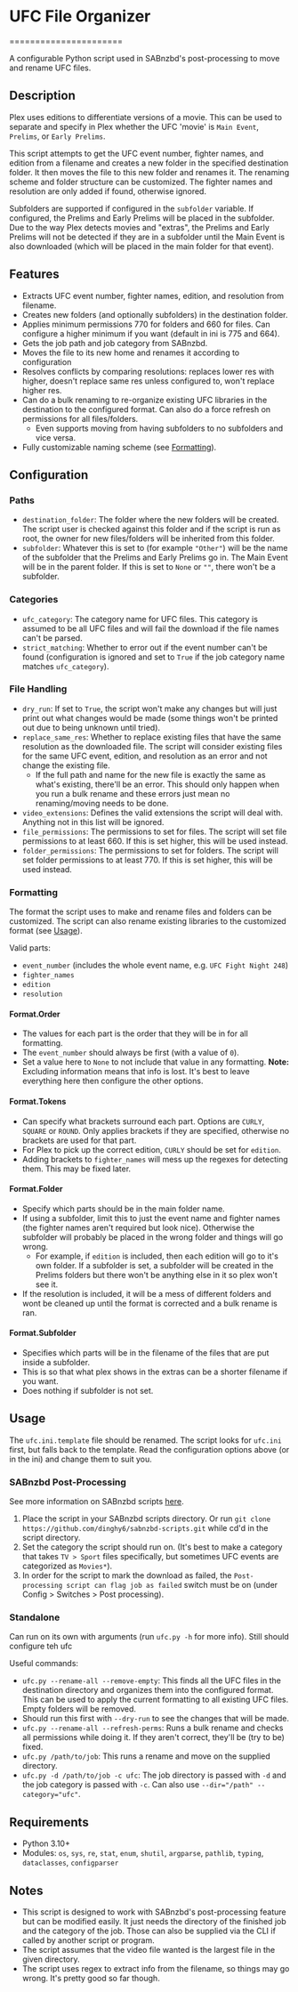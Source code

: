 # UFC File Organizer

======================

A configurable Python script used in SABnzbd's post-processing to move and rename UFC files.

## Description

Plex uses editions to differentiate versions of a movie. This can be used to separate and specify in Plex whether the UFC 'movie' is `Main Event`, `Prelims`, or `Early Prelims`.

This script attempts to get the UFC event number, fighter names, and edition from a filename and creates a new folder in the specified destination folder. It then moves the file to this new folder and renames it. The renaming scheme and folder structure can be customized. The fighter names and resolution are only added if found, otherwise ignored.

Subfolders are supported if configured in the `subfolder` variable. If configured, the Prelims and Early Prelims will be placed in the subfolder. Due to the way Plex detects movies and "extras", the Prelims and Early Prelims will not be detected if they are in a subfolder until the Main Event is also downloaded (which will be placed in the main folder for that event).

## Features

* Extracts UFC event number, fighter names, edition, and resolution from filename.
* Creates new folders (and optionally subfolders) in the destination folder.
* Applies minimum permissions 770 for folders and 660 for files. Can configure a higher minimum if you want (default in ini is 775 and 664).
* Gets the job path and job category from SABnzbd.
* Moves the file to its new home and renames it according to configuration
* Resolves conflicts by comparing resolutions: replaces lower res with higher, doesn't replace same res unless configured to, won't replace higher res.
* Can do a bulk renaming to re-organize existing UFC libraries in the destination to the configured format. Can also do a force refresh on permissions for all files/folders.
  * Even supports moving from having subfolders to no subfolders and vice versa.
* Fully customizable naming scheme (see [Formatting](#formatting)).

## Configuration

### Paths

* `destination_folder`: The folder where the new folders will be created. The script user is checked against this folder and if the script is run as root, the owner for new files/folders will be inherited from this folder.
* `subfolder`: Whatever this is set to (for example `"Other"`) will be the name of the subfolder that the Prelims and Early Prelims go in. The Main Event will be in the parent folder. If this is set to `None` or `""`, there won't be a subfolder.

### Categories
* `ufc_category`: The category name for UFC files. This category is assumed to be all UFC files and will fail the download if the file names can't be parsed.
* `strict_matching`: Whether to error out if the event number can't be found (configuration is ignored and set to `True` if the job category name matches `ufc_category`).

### File Handling
* `dry_run`: If set to `True`, the script won't make any changes but will just print out what changes would be made (some things won't be printed out due to being unknown until tried).
* `replace_same_res`: Whether to replace existing files that have the same resolution as the downloaded file. The script will consider existing files for the same UFC event, edition, and resolution as an error and not change the existing file.
  * If the full path and name for the new file is exactly the same as what's existing, there'll be an error. This should only happen when you run a bulk rename and these errors just mean no renaming/moving needs to be done.
* `video_extensions`: Defines the valid extensions the script will deal with. Anything not in this list will be ignored.
* `file_permissions`: The permissions to set for files. The script will set file permissions to at least 660. If this is set higher, this will be used instead.
* `folder_permissions`: The permissions to set for folders. The script will set folder permissions to at least 770. If this is set higher, this will be used instead.

### Formatting

The format the script uses to make and rename files and folders can be customized. The script can also rename existing libraries to the customized format (see [Usage](#usage)).

Valid parts:
 - `event_number` (includes the whole event name, e.g. `UFC Fight Night 248`)
 - `fighter_names`
 - `edition`
 - `resolution`

#### Format.Order
 - The values for each part is the order that they will be in for all formatting.
 - The `event_number` should always be first (with a value of `0`).
 - Set a value here to `None` to not include that value in any formatting. **Note:** Excluding information means that info is lost. It's best to leave everything here then configure the other options.

#### Format.Tokens
 - Can specify what brackets surround each part. Options are `CURLY`, `SQUARE` or `ROUND`. Only applies brackets if they are specified, otherwise no brackets are used for that part.
 - For Plex to pick up the correct edition, `CURLY` should be set for `edition`.
 - Adding brackets to `fighter_names` will mess up the regexes for detecting them. This may be fixed later.

#### Format.Folder
 - Specify which parts should be in the main folder name.
 - If using a subfolder, limit this to just the event name and fighter names (the fighter names aren't required but look nice). Otherwise the subfolder will probably be placed in the wrong folder and things will go wrong.
 	- For example, if `edition` is included, then each edition will go to it's own folder. If a subfolder is set, a subfolder will be created in the Prelims folders but there won't be anything else in it so plex won't see it.
- If the resolution is included, it will be a mess of different folders and wont be cleaned up until the format is corrected and a bulk rename is ran.

#### Format.Subfolder
 - Specifies which parts will be in the filename of the files that are put inside a subfolder.
 - This is so that what plex shows in the extras can be a shorter filename if you want.
 - Does nothing if subfolder is not set.

## Usage

The `ufc.ini.template` file should be renamed. The script looks for `ufc.ini` first, but falls back to the template. Read the configuration options above (or in the ini) and change them to suit you.

### SABnzbd Post-Processing

See more information on SABnzbd scripts [here](https://sabnzbd.org/wiki/configuration/4.3/scripts/post-processing-scripts).

1. Place the script in your SABnzbd scripts directory. Or run `git clone https://github.com/dinghy6/sabnzbd-scripts.git` while cd'd in the script directory.
2. Set the category the script should run on. (It's best to make a category that takes `TV > Sport` files specifically, but sometimes UFC events are categorized as `Movies*`).
3. In order for the script to mark the download as failed, the `Post-processing script can flag job as failed` switch must be on (under Config > Switches > Post processing).

### Standalone

Can run on its own with arguments (run `ufc.py -h` for more info). Still should configure teh ufc

Useful commands:
 - `ufc.py --rename-all --remove-empty`: This finds all the UFC files in the destination directory and organizes them into the configured format. This can be used to apply the current formatting to all existing UFC files. Empty folders will be removed.
  - Should run this first with `--dry-run` to see the changes that will be made.
 - `ufc.py --rename-all --refresh-perms`: Runs a bulk rename and checks all permissions while doing it. If they aren't correct, they'll be (try to be) fixed.
 - `ufc.py /path/to/job`: This runs a rename and move on the supplied directory.
 - `ufc.py -d /path/to/job -c ufc`: The job directory is passed with `-d` and the job category is passed with `-c`. Can also use `--dir="/path" --category="ufc"`.

## Requirements

* Python 3.10+
* Modules: `os`, `sys`, `re`, `stat`, `enum`, `shutil`, `argparse`, `pathlib`, `typing`, `dataclasses`, `configparser`

## Notes

* This script is designed to work with SABnzbd's post-processing feature but can be modified easily. It just needs the directory of the finished job and the category of the job. Those can also be supplied via the CLI if called by another script or program.
* The script assumes that the video file wanted is the largest file in the given directory.
* The script uses regex to extract info from the filename, so things may go wrong. It's pretty good so far though.
